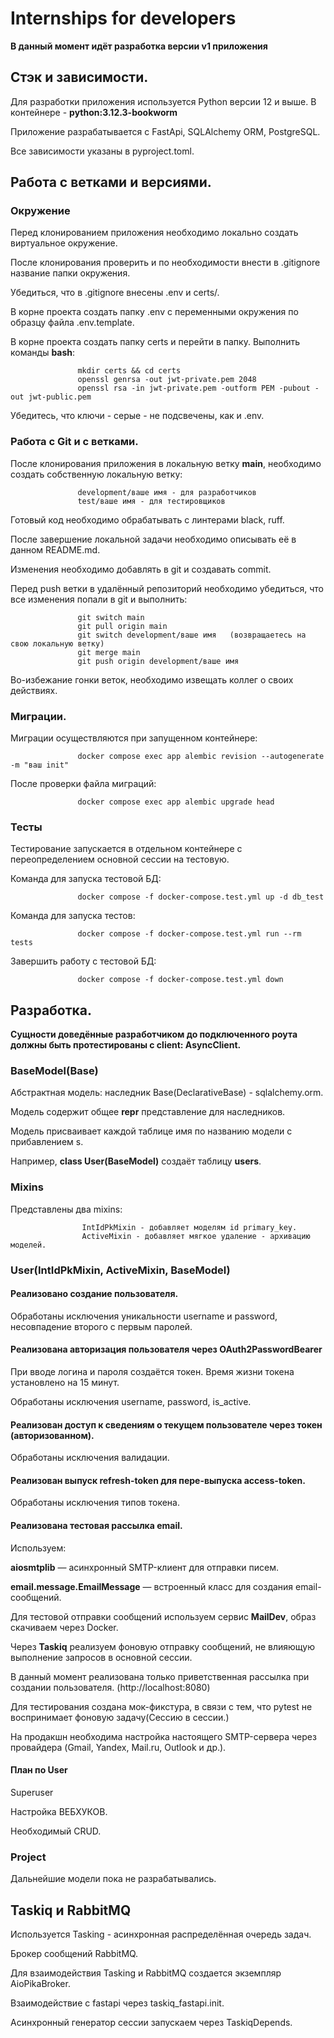 # Internships for developers

**В данный момент идёт разработка версии v1 приложения**

## Стэк и зависимости.

Для разработки приложения используется Python версии 12 и выше.
В контейнере - **python:3.12.3-bookworm**

Приложение разрабатывается с FastApi, SQLAlchemy ORM, PostgreSQL.

Все зависимости указаны в pyproject.toml.


## Работа с ветками и версиями.


### Окружение

Перед клонированием приложения необходимо локально создать виртуальное окружение.

После клонирования проверить и по необходимости внести в .gitignore название папки окружения.

Убедиться, что в .gitignore внесены .env и certs/.

В корне проекта создать папку .env c переменными окружения по образцу файла .env.template.

В корне проекта создать папку certs и перейти в папку. Выполнить команды **bash**:

                   mkdir certs && cd certs
                   openssl genrsa -out jwt-private.pem 2048
                   openssl rsa -in jwt-private.pem -outform PEM -pubout -out jwt-public.pem

Убедитесь, что ключи - серые - не подсвечены, как и .env.




### Работа с Git и с ветками.

После клонирования приложения в локальную ветку **main**, необходимо создать собственную локальную ветку:

                   development/ваше имя - для разработчиков
                   test/ваше имя - для тестировщиков

Готовый код необходимо обрабатывать с линтерами black, ruff.

После завершение локальной задачи необходимо описывать её в данном README.md.

Изменения необходимо добавлять в git и создавать commit.

Перед push ветки в удалённый репозиторий необходимо убедиться, что все изменения попали в git и выполнить: 
     
                   git switch main
                   git pull origin main
                   git switch development/ваше имя   (возвращаетесь на свою локальную ветку)
                   git merge main
                   git push origin development/ваше имя

Во-избежание гонки веток, необходимо извещать коллег о своих действиях.


### Миграции.

Миграции осуществляются при запущенном контейнере:

                   docker compose exec app alembic revision --autogenerate -m "ваш init"

После проверки файла миграций:

                   docker compose exec app alembic upgrade head


### Тесты

Тестирование запускается в отдельном контейнере с переопределением основной сессии на тестовую.

Команда для запуска тестовой БД:

                   docker compose -f docker-compose.test.yml up -d db_test

Команда для запуска тестов:

                   docker compose -f docker-compose.test.yml run --rm tests

Завершить работу с тестовой БД:

                   docker compose -f docker-compose.test.yml down



## Разработка. 
**Сущности доведённые разработчиком до подключенного роута должны быть протестированы с client: AsyncClient.**


### BaseModel(Base)

Абстрактная модель: наследник Base(DeclarativeBase) - sqlalchemy.orm.
 
Модель содержит общее __repr__ представление для наследников.

Модель присваивает каждой таблице имя по названию модели с прибавлением s. 

Например, **class User(BaseModel)** создаёт таблицу **users**.


### Mixins

Представлены два mixins:

                    IntIdPkMixin - добавляет моделям id primary_key.
                    ActiveMixin - добавляет мягкое удаление - архивацию моделей.


### User(IntIdPkMixin, ActiveMixin, BaseModel)


#### Реализовано создание пользователя. 

Обработаны исключения уникальности username и password, несовпадение второго с первым паролей.


#### Реализована авторизация пользователя через OAuth2PasswordBearer

При вводе логина и пароля создаётся токен. Время жизни токена установлено на 15 минут.

Обработаны исключения username, password, is_active.


#### Реализован доступ к сведениям о текущем пользователе через токен (авторизованном).

Обработаны исключения валидации.


#### Реализован выпуск refresh-token для пере-выпуска access-token.

Обработаны исключения типов токена.


#### Реализована тестовая рассылка email.

Используем:

**aiosmtplib** — асинхронный SMTP-клиент для отправки писем.

**email.message.EmailMessage** — встроенный класс для создания email-сообщений.

Для тестовой отправки сообщений используем сервис **MailDev**, образ скачиваем через Docker.

Через **Taskiq** реализуем фоновую отправку сообщений,
не влияющую выполнение запросов в основной сессии. 

В данный момент реализована только приветственная рассылка при создании пользователя. (http://localhost:8080)

Для тестирования создана мок-фикстура, в связи с тем, что pytest не воспринимает фоновую задачу(Сессию в сессии.)

На продакшн необходима настройка настоящего SMTP-сервера через провайдера (Gmail, Yandex, Mail.ru, Outlook и др.).

#### План по User



Superuser

Настройка ВЕБХУКОВ.

Необходимый CRUD.


### Project

Дальнейшие модели пока не разрабатывались.



## Taskiq и RabbitMQ

Используется Tasking - асинхронная распределённая очередь задач.

Брокер сообщений RabbitMQ.

Для взаимодействия Tasking и RabbitMQ создается экземпляр AioPikaBroker.

Взаимодействие с fastapi через taskiq_fastapi.init.

Асинхронный генератор сессии запускаем через TaskiqDepends.
